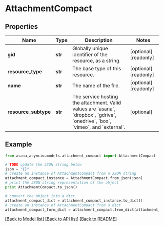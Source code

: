 # AttachmentCompact


## Properties

Name | Type | Description | Notes
------------ | ------------- | ------------- | -------------
**gid** | **str** | Globally unique identifier of the resource, as a string. | [optional] [readonly] 
**resource_type** | **str** | The base type of this resource. | [optional] [readonly] 
**name** | **str** | The name of the file. | [optional] [readonly] 
**resource_subtype** | **str** | The service hosting the attachment. Valid values are &#x60;asana&#x60;, &#x60;dropbox&#x60;, &#x60;gdrive&#x60;, &#x60;onedrive&#x60;, &#x60;box&#x60;, &#x60;vimeo&#x60;, and &#x60;external&#x60;. | [optional] 

## Example

```python
from asana_asyncio.models.attachment_compact import AttachmentCompact

# TODO update the JSON string below
json = "{}"
# create an instance of AttachmentCompact from a JSON string
attachment_compact_instance = AttachmentCompact.from_json(json)
# print the JSON string representation of the object
print AttachmentCompact.to_json()

# convert the object into a dict
attachment_compact_dict = attachment_compact_instance.to_dict()
# create an instance of AttachmentCompact from a dict
attachment_compact_form_dict = attachment_compact.from_dict(attachment_compact_dict)
```
[[Back to Model list]](../README.md#documentation-for-models) [[Back to API list]](../README.md#documentation-for-api-endpoints) [[Back to README]](../README.md)


